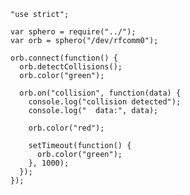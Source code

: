     "use strict";

    var sphero = require("../");
    var orb = sphero("/dev/rfcomm0");

    orb.connect(function() {
      orb.detectCollisions();
      orb.color("green");

      orb.on("collision", function(data) {
        console.log("collision detected");
        console.log("  data:", data);

        orb.color("red");

        setTimeout(function() {
          orb.color("green");
        }, 1000);
      });
    });
